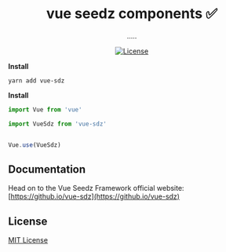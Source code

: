<h1 align="center">vue seedz components ✅</h1>

<p align="center">
  <p align="center">.....</p>
</p>

<p align="center">
  <a href="#"><img src="https://img.shields.io/npm/l/vuelidation.svg" alt="License" target="_blank"></a>
</p>

**Install**

`yarn add vue-sdz`

**Install**
```javascript
import Vue from 'vue'

import VueSdz from 'vue-sdz'


Vue.use(VueSdz)
```



## Documentation

Head on to the Vue Seedz Framework official website: [https://github.io/vue-sdz](https://github.io/vue-sdz)


## License

[MIT License](http://en.wikipedia.org/wiki/MIT_License)
